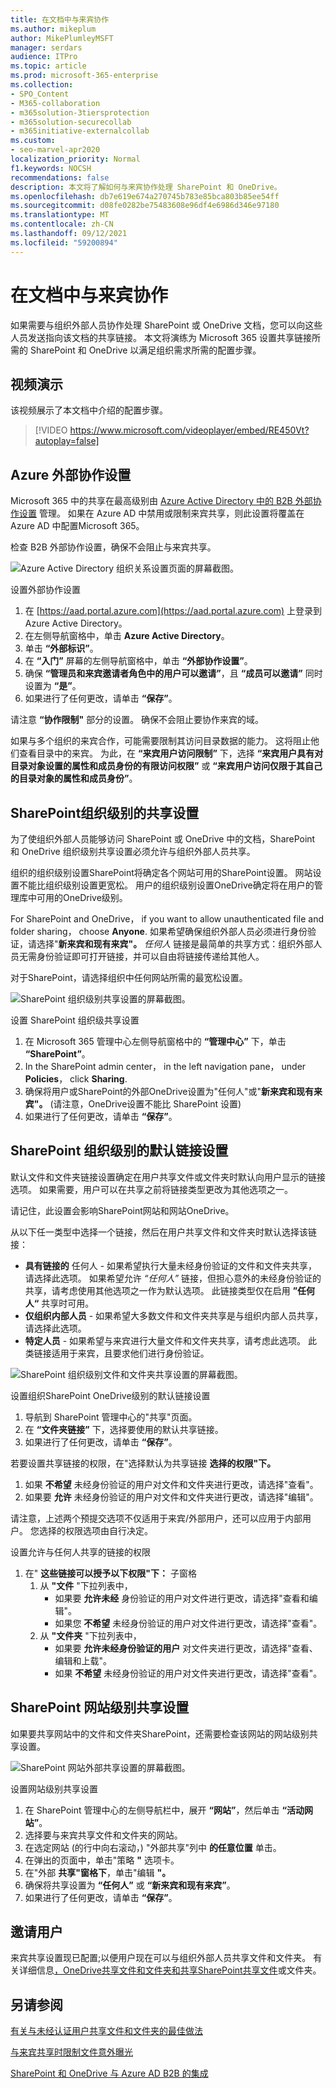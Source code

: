 ```yaml
---
title: 在文档中与来宾协作
ms.author: mikeplum
author: MikePlumleyMSFT
manager: serdars
audience: ITPro
ms.topic: article
ms.prod: microsoft-365-enterprise
ms.collection:
- SPO_Content
- M365-collaboration
- m365solution-3tiersprotection
- m365solution-securecollab
- m365initiative-externalcollab
ms.custom:
- seo-marvel-apr2020
localization_priority: Normal
f1.keywords: NOCSH
recommendations: false
description: 本文将了解如何与来宾协作处理 SharePoint 和 OneDrive。
ms.openlocfilehash: db7e619e674a270745b783e85bca803b85ee54ff
ms.sourcegitcommit: d08fe0282be75483608e96df4e6986d346e97180
ms.translationtype: MT
ms.contentlocale: zh-CN
ms.lasthandoff: 09/12/2021
ms.locfileid: "59200894"
---
```

# <a name="collaborate-with-guests-on-a-document"></a>在文档中与来宾协作

如果需要与组织外部人员协作处理 SharePoint 或 OneDrive 文档，您可以向这些人员发送指向该文档的共享链接。 本文将演练为 Microsoft 365 设置共享链接所需的 SharePoint 和 OneDrive 以满足组织需求所需的配置步骤。

## <a name="video-demonstration"></a>视频演示

该视频展示了本文档中介绍的配置步骤。</br>

> [!VIDEO https://www.microsoft.com/videoplayer/embed/RE450Vt?autoplay=false]

## <a name="azure-external-collaboration-settings"></a>Azure 外部协作设置

Microsoft 365 中的共享在最高级别由 [Azure Active Directory 中的 B2B 外部协作设置](/azure/active-directory/external-identities/delegate-invitations) 管理。 如果在 Azure AD 中禁用或限制来宾共享，则此设置将覆盖在 Azure AD 中配置Microsoft 365。

检查 B2B 外部协作设置，确保不会阻止与来宾共享。

![Azure Active Directory 组织关系设置页面的屏幕截图。](../media/azure-ad-organizational-relationships-settings.png)

设置外部协作设置

1. 在 [https://aad.portal.azure.com](https://aad.portal.azure.com) 上登录到 Azure Active Directory。
2. 在左侧导航窗格中，单击 **Azure Active Directory**。
3. 单击 **“外部标识”**。
4. 在 **“入门”** 屏幕的左侧导航窗格中，单击 **“外部协作设置”**。
5. 确保 **“管理员和来宾邀请者角色中的用户可以邀请”**，且 **“成员可以邀请”** 同时设置为 **“是”**。
6. 如果进行了任何更改，请单击 **“保存”**。

请注意 **“协作限制"** 部分的设置。 确保不会阻止要协作来宾的域。

如果与多个组织的来宾合作，可能需要限制其访问目录数据的能力。  这将阻止他们查看目录中的来宾。 为此，在 **“来宾用户访问限制”** 下，选择 **“来宾用户具有对目录对象设置的属性和成员身份的有限访问权限”** 或 **“来宾用户访问仅限于其自己的目录对象的属性和成员身份”**。

## <a name="sharepoint-organization-level-sharing-settings"></a>SharePoint组织级别的共享设置

为了使组织外部人员能够访问 SharePoint 或 OneDrive 中的文档，SharePoint 和 OneDrive 组织级别共享设置必须允许与组织外部人员共享。

组织的组织级别设置SharePoint将确定各个网站可用的SharePoint设置。 网站设置不能比组织级别设置更宽松。 用户的组织级别设置OneDrive确定将在用户的管理库中可用的OneDrive级别。

For SharePoint and OneDrive， if you want to allow unauthenticated file and folder sharing， choose **Anyone**. 如果希望确保组织外部人员必须进行身份验证，请选择"**新来宾和现有来宾"。** *任何人* 链接是最简单的共享方式：组织外部人员无需身份验证即可打开链接，并可以自由将链接传递给其他人。

对于SharePoint，请选择组织中任何网站所需的最宽松设置。

![SharePoint 组织级别共享设置的屏幕截图。](../media/sharepoint-organization-external-sharing-controls.png)


设置 SharePoint 组织级共享设置

1. 在 Microsoft 365 管理中心左侧导航窗格中的 **“管理中心”** 下，单击 **“SharePoint”**。
2. In the SharePoint admin center， in the left navigation pane， under **Policies**， click **Sharing**.
3. 确保将用户或SharePoint的外部OneDrive设置为"任何人"或"**新来宾和现有来宾"。**   (请注意，OneDrive设置不能比 SharePoint 设置) 
4. 如果进行了任何更改，请单击 **“保存”**。

## <a name="sharepoint-organization-level-default-link-settings"></a>SharePoint 组织级别的默认链接设置

默认文件和文件夹链接设置确定在用户共享文件或文件夹时默认向用户显示的链接选项。 如果需要，用户可以在共享之前将链接类型更改为其他选项之一。

请记住，此设置会影响SharePoint网站和网站OneDrive。

从以下任一类型中选择一个链接，然后在用户共享文件和文件夹时默认选择该链接：

- **具有链接的** 任何人 - 如果希望执行大量未经身份验证的文件和文件夹共享，请选择此选项。 如果希望允许 *“任何人”* 链接，但担心意外的未经身份验证的共享，请考虑使用其他选项之一作为默认选项。 此链接类型仅在启用 **”任何人“** 共享时可用。
- **仅组织内部人员** - 如果希望大多数文件和文件夹共享是与组织内部人员共享，请选择此选项。
- **特定人员** - 如果希望与来宾进行大量文件和文件夹共享，请考虑此选项。 此类链接适用于来宾，且要求他们进行身份验证。
 
![SharePoint 组织级别文件和文件夹共享设置的屏幕截图。](../media/sharepoint-organization-files-folders-sharing-settings.png)


设置组织SharePoint OneDrive级别的默认链接设置

1. 导航到 SharePoint 管理中心的"共享"页面。
2. 在 **“文件夹链接”** 下，选择要使用的默认共享链接。
3. 如果进行了任何更改，请单击 **“保存”**。

若要设置共享链接的权限，在"选择默认为共享链接 **选择的权限"下。**

1. 如果 **不希望** 未经身份验证的用户对文件和文件夹进行更改，请选择"查看"。
2. 如果要 **允许** 未经身份验证的用户对文件和文件夹进行更改，请选择"编辑"。

请注意，上述两个预提交选项不仅适用于来宾/外部用户，还可以应用于内部用户。 您选择的权限选项由自行决定。

设置允许与任何人共享的链接的权限

1. 在" **这些链接可以授予以下权限"下：** 子窗格 
    1. 从 **"文件** "下拉列表中， 
        - 如果要 **允许未经** 身份验证的用户对文件进行更改，请选择"查看和编辑"。
        - 如果您 **不希望** 未经身份验证的用户对文件进行更改，请选择"查看"。
    2. 从 **"文件夹** "下拉列表中，
        - 如果要 **允许未经身份验证的用户** 对文件夹进行更改，请选择"查看、编辑和上载"。
        - 如果 **不希望** 未经身份验证的用户对文件夹进行更改，请选择"查看"。

## <a name="sharepoint-site-level-sharing-settings"></a>SharePoint 网站级别共享设置

如果要共享网站中的文件和文件夹SharePoint，还需要检查该网站的网站级别共享设置。

![SharePoint 网站外部共享设置的屏幕截图。](../media/sharepoint-site-external-sharing-settings.png)

设置网站级别共享设置

1. 在 SharePoint 管理中心的左侧导航栏中，展开 **“网站”**，然后单击 **“活动网站”**。
2. 选择要与来宾共享文件和文件夹的网站。
3. 在选定网站 (的行中向右滚动，) "外部共享"列中 **的任意位置** 单击。
4. 在弹出的页面中，单击"策略 **"** 选项卡。
5. 在"外部 **共享"窗格下**，单击"编辑 **"。**
6. 确保将共享设置为 **“任何人”** 或 **“新来宾和现有来宾”**。
7. 如果进行了任何更改，请单击 **“保存”**。

## <a name="invite-users"></a>邀请用户

来宾共享设置现已配置;以便用户现在可以与组织外部人员共享文件和文件夹。 有关详细信息[，OneDrive共享文件和文件夹和](https://support.office.com/article/9fcc2f7d-de0c-4cec-93b0-a82024800c07)[共享SharePoint共享文件](https://support.office.com/article/1fe37332-0f9a-4719-970e-d2578da4941c)或文件夹。

## <a name="see-also"></a>另请参阅

[有关与未经认证用户共享文件和文件夹的最佳做法](best-practices-anonymous-sharing.md)

[与来宾共享时限制文件意外曝光](share-limit-accidental-exposure.md)

[SharePoint 和 OneDrive 与 Azure AD B2B 的集成](/sharepoint/sharepoint-azureb2b-integration-preview)